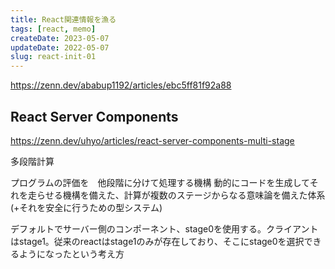 ```yaml
---
title: React関連情報を漁る
tags: [react, memo]
createDate: 2023-05-07
updateDate: 2022-05-07
slug: react-init-01
---
```


https://zenn.dev/ababup1192/articles/ebc5ff81f92a88

## React Server Components

https://zenn.dev/uhyo/articles/react-server-components-multi-stage

多段階計算

プログラムの評価を　他段階に分けて処理する機構
動的にコードを生成してそれを走らせる機構を備えた、計算が複数のステージからなる意味論を備えた体系(+それを安全に行うための型システム)

デフォルトでサーバー側のコンポーネント、stage0を使用する。クライアントはstage1。従来のreactはstage1のみが存在しており、そこにstage0を選択できるようになったという考え方


